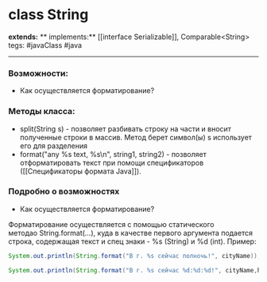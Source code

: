 # class String
**extends:** 
** implements:** [[interface Serializable]], Comparable\<String>
tegs: #javaClass #java

---

### Возможности:
- Как осуществляется форматирование?

### Методы класса:
- split(String s) - позволяет разбивать строку на части и вносит полученные строки в массив. Метод берет символ(ы) s использует его для разделения
- format("any %s text, %s\n", string1, string2) - позволяет отформатировать текст при помощи спецификаторов ([[Спецификаторы формата Java]]).  

### Подробно о возможностях
- Как осуществляется форматирование?

Форматирование осуществляется с помощью статического методао String.format(…), куда в качестве первого аргумента подается строка, содержащая текст и спец знаки - %s (String) и %d (int). Пример:

```java
System.out.println(String.format("В г. %s сейчас полночь!", cityName));

System.out.println(String.format("В г. %s сейчас %d:%d:%d!", cityName,hours,minutes,seconds));
```